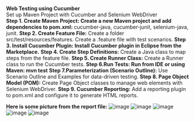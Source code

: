 **Web Testing using Cucumber**  
Set up Maven Project with Cucumber and Selenium WebDriver  
**Step 1. Create Maven Project: Create a new Maven project and add dependencies to pom.xml:**
cucumber-java, cucumber-junit, selenium-java, junit.
**Step 2. Create Feature File:**
Create a folder src/test/resources/features.
Create a .feature file with test scenarios.
**Step 3. Install Cucumber Plugin: Install Cucumber plugin in Eclipse from the Marketplace.**
**Step 4. Create Step Definitions:**
Create a Java class to map steps from the feature file.
**Step 5. Create Runner Class:**
Create a Runner class to run the Cucumber tests.
**Step 6.Run Tests: Run from IDE or using Maven: mvn test**
**Step 7.Parameterization (Scenario Outline):**
Use Scenario Outline and Examples for data-driven testing.
**Step 8. Page Object Model (POM):**
Create Page Object classes to manage web elements with Selenium WebDriver.
**Step 9. Cucumber Reporting:**
Add a reporting plugin to pom.xml and configure it to generate HTML reports.

**Here is some picture from the report file:**
![image](https://github.com/user-attachments/assets/0e416620-2e22-4b78-842d-5aaf47502e90)
![image](https://github.com/user-attachments/assets/e5cfadd8-70df-4d37-bece-af00674e9fa9)
![image](https://github.com/user-attachments/assets/64ce1d53-4e6f-40f7-a811-b7ea39a17e6c)
![image](https://github.com/user-attachments/assets/0e525fc0-d6ee-46a9-8de3-bb7deaf401f2)
![image](https://github.com/user-attachments/assets/f2108a15-8314-4351-ab56-07d27e49acb3)




